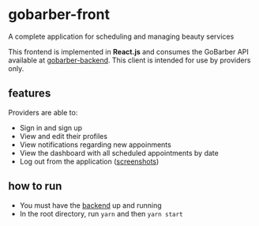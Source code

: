 # gobarber-front
A complete application for scheduling and managing beauty services

This frontend is implemented in  **React.js** and consumes the GoBarber API available at [gobarber-backend](https://github.com/jonathasgabriel/gobarber-backend). This client is intended for use by providers only.

## features
Providers are able to:
- Sign in and sign up
- View and edit their profiles
- View notifications regarding new appoinments
- View the dashboard with all scheduled appointments by date
- Log out from the application
([screenshots](https://github.com/jonathasgabriel/gobarber-frontend/tree/master/public/assets/screenshots))

## how to run

- You must have the [backend](https://github.com/jonathasgabriel/gobarber-backend) up and running
- In the root directory, run `yarn` and then `yarn start`

